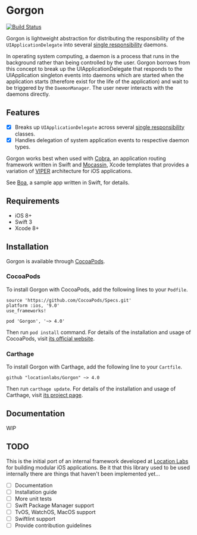 # Gorgon

[![Build Status](https://travis-ci.org/locationlabs/Gorgon.svg?branch=master)](https://travis-ci.org/locationlabs/Gorgon)

Gorgon is lightweight abstraction for distributing the responsibility of the `UIApplicationDelegate` into several [single responsibility][1] daemons.

In operating system computing, a daemon is a process that runs in the background rather than being controlled by the user. Gorgon borrows from this concept to break up the UIApplicationDelegate that responds to the UIApplication singleton events into daemons which are started when the application starts (therefore exist for the life of the application) and wait to be triggered by the `DaemonManager`. The user never interacts with the daemons directly.

## Features
- [X] Breaks up `UIApplicationDelegate` across several [single responsibility][1] classes.
- [X] Handles delegation of system application events to respective daemon types.

Gorgon works best when used with [Cobra][2], an application routing framework written in Swift
and [Mocassin][3], Xcode templates that provides a variation of [VIPER][4] architecture for iOS
applications.

See [Boa][5], a sample app written in Swift, for details.

## Requirements
- iOS 8+
- Swift 3
- Xcode 8+

## Installation
Gorgon is available through [CocoaPods](https://cocoapods.org).

### CocoaPods

To install Gorgon with CocoaPods, add the following lines to your `Podfile`.

    source 'https://github.com/CocoaPods/Specs.git'
    platform :ios, '9.0'
    use_frameworks!

    pod 'Gorgon', '~> 4.0'

Then run `pod install` command. For details of the installation and usage of CocoaPods, visit [its official website](https://cocoapods.org).

### Carthage

To install Gorgon with Carthage, add the following line to your `Cartfile`.

```
github "locationlabs/Gorgon" ~> 4.0
```

Then run `carthage update`. For details of the installation and usage of Carthage, visit [its project page](https://github.com/Carthage/Carthage).

## Documentation
WIP

## TODO
This is the initial port of an internal framework developed at [Location Labs][6] for building
modular iOS applications. Be it that this library used to be used internally there are things
that haven't been implemented yet...

- [ ] Documentation
- [ ] Installation guide
- [ ] More unit tests
- [ ] Swift Package Manager support
- [ ] TvOS, WatchOS, MacOS support
- [ ] Swiftlint support
- [ ] Provide contribution guidelines

[1]: https://en.wikipedia.org/wiki/Single_responsibility_principle
[2]: https://github.com/locationlabs/Cobra
[3]: https://github.com/locationlabs/Moccasin
[4]: http://mutualmobile.github.io/blog/2013/12/04/viper-introduction/
[5]: https://github.com/locationlabs/Boa
[6]: http://www.locationlabs.com/

